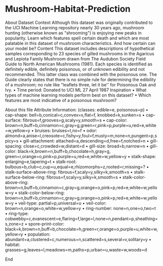 # Mushroom-Habitat-Prediction
About Dataset
Context
Although this dataset was originally contributed to the UCI Machine Learning repository nearly 30 years ago, mushroom hunting (otherwise known as "shrooming") is enjoying new peaks in popularity. Learn which features spell certain death and which are most palatable in this dataset of mushroom characteristics. And how certain can your model be?
Content
This dataset includes descriptions of hypothetical samples corresponding to 23 species of gilled mushrooms in the Agaricus and Lepiota Family Mushroom drawn from The Audubon Society Field Guide to North American Mushrooms (1981). Each species is identified as definitely edible, definitely poisonous, or of unknown edibility and not recommended. This latter class was combined with the poisonous one. The Guide clearly states that there is no simple rule for determining the edibility of a mushroom; no rule like "leaflets three, let it be'' for Poisonous Oak and Ivy.
	•	Time period: Donated to UCI ML 27 April 1987
Inspiration
	•	What types of machine learning models perform best on this dataset?
	•	Which features are most indicative of a poisonous mushroom?



About this file
Attribute Information: (classes: edible=e, poisonous=p)
	•	cap-shape: bell=b,conical=c,convex=x,flat=f, knobbed=k,sunken=s
	•	cap-surface: fibrous=f,grooves=g,scaly=y,smooth=s
	•	cap-color: brown=n,buff=b,cinnamon=c,gray=g,green=r,pink=p,purple=u,red=e,white=w,yellow=y
	•	bruises: bruises=t,no=f
	•	odor: almond=a,anise=l,creosote=c,fishy=y,foul=f,musty=m,none=n,pungent=p,spicy=s
	•	gill-attachment: attached=a,descending=d,free=f,notched=n
	•	gill-spacing: close=c,crowded=w,distant=d
	•	gill-size: broad=b,narrow=n
	•	gill-color: black=k,brown=n,buff=b,chocolate=h,gray=g, green=r,orange=o,pink=p,purple=u,red=e,white=w,yellow=y
	•	stalk-shape: enlarging=e,tapering=t
	•	stalk-root: bulbous=b,club=c,cup=u,equal=e,rhizomorphs=z,rooted=r,missing=?
	•	stalk-surface-above-ring: fibrous=f,scaly=y,silky=k,smooth=s
	•	stalk-surface-below-ring: fibrous=f,scaly=y,silky=k,smooth=s
	•	stalk-color-above-ring: brown=n,buff=b,cinnamon=c,gray=g,orange=o,pink=p,red=e,white=w,yellow=y
	•	stalk-color-below-ring: brown=n,buff=b,cinnamon=c,gray=g,orange=o,pink=p,red=e,white=w,yellow=y
	•	veil-type: partial=p,universal=u
	•	veil-color: brown=n,orange=o,white=w,yellow=y
	•	ring-number: none=n,one=o,two=t
	•	ring-type: cobwebby=c,evanescent=e,flaring=f,large=l,none=n,pendant=p,sheathing=s,zone=z
	•	spore-print-color: black=k,brown=n,buff=b,chocolate=h,green=r,orange=o,purple=u,white=w,yellow=y
	•	population: abundant=a,clustered=c,numerous=n,scattered=s,several=v,solitary=y
	•	habitat: grasses=g,leaves=l,meadows=m,paths=p,urban=u,waste=w,woods=d
	
End

